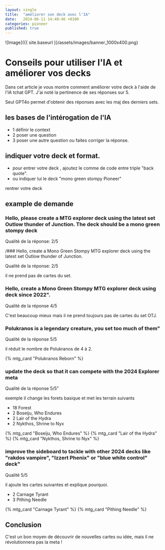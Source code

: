 ```yaml
---
layout: single
title:  "améliorer son deck avec l'IA"
date:   2024-06-11 14:40:46 +0100
categories: pioneer
published: true
---
```

![Image]({{ site.baseurl }}/assets/images/banner_1000x400.png)

# Conseils pour utiliser l'IA et améliorer vos decks

Dans cet article je vous montre comment améliorer votre deck à l'aide de l'IA tchat GPT. J'ai noté la pertinence de ses réponses sur 5.

Seul GPT4o permet d'obtenir des réponses avec les maj des derniers sets.

## les bases de l'intérogation de l'IA

- 1 définir le context
- 2 poser une question
- 3 poser une autre question ou faites corriger la réponse.

## indiquer votre deck et format.

- pour entrer votre deck , ajoutez le comme de code entre triple "back quote".
- ou indiquer lui le deck "mono green stompy Pioneer"


rentrer votre deck 

## example de demande

### Hello, please create a MTG explorer deck using the latest set Outlow thunder of Junction. The deck should be a mono green stompy deck

Qualité de la réponse: 2/5

/### Hello, create a Mono Green Stompy MTG explorer deck using the latest set Outlow thunder of Junction.

Qualité de la réponse: 2/5

il ne prend pas de cartes du set.

### Hello, create a Mono Green Stompy MTG explorer deck using deck since 2022".

Qualité de la réponse 4/5

C'est beaucoup mieux mais il ne prend toujours pas de cartes du set OTJ.

### Polukranos is a legendary creature, you set too much of them"

Qualité de la réponse 5/5

il réduit le nombre de Polukranos de 4 à 2.

{% mtg_card "Polukranos Reborn" %}

### update the deck so that it can compete with the 2024 Explorer meta

Qualité de la réponse 5/5"

exemple il change les forets basique et met les terrain suivants

- 18 Forest
- 2 Boseiju, Who Endures
- 2 Lair of the Hydra
- 2 Nykthos, Shrine to Nyx

<div class="mtg-card-container">
  {% mtg_card "Boseiju, Who Endures" %}
  {% mtg_card "Lair of the Hydra" %}
  {% mtg_card "Nykthos, Shrine to Nyx" %}
</div>

### improve the sideboard to tackle with other 2024 decks like "rakdos vampire", "Izzert Phenix" or "blue white control" deck"

Qualité 5/5

il ajoute les cartes suivantes et explique pourquoi.

- 2 Carnage Tyrant
- 3 Pithing Needle

<div class="mtg-card-container">
  {% mtg_card "Carnage Tyrant" %}
  {% mtg_card "Pithing Needle" %}
</div>


## Conclusion

C'est un bon moyen de découvrir de nouvelles cartes ou idée, mais il ne révolutionnera pas la meta !
